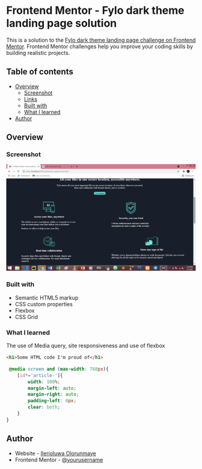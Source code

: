 # Frontend Mentor - Fylo dark theme landing page solution

This is a solution to the [Fylo dark theme landing page challenge on Frontend Mentor](https://www.frontendmentor.io/challenges/fylo-dark-theme-landing-page-5ca5f2d21e82137ec91a50fd). Frontend Mentor challenges help you improve your coding skills by building realistic projects. 

## Table of contents

- [Overview](#overview)
  - [Screenshot](#screenshot)
  - [Links](#links)
  - [Built with](#built-with)
  - [What I learned](#what-i-learned)
- [Author](#author)


## Overview


### Screenshot

![](./frontendmentor.png)


### Built with

- Semantic HTML5 markup
- CSS custom properties
- Flexbox
- CSS Grid


### What I learned

The use of Media query, site responsiveness and use of flexbox
```html
<h1>Some HTML code I'm proud of</h1>
  ```
```css
 @media screen and (max-width: 768px){
    [id*='article-']{
        width: 100%;
        margin-left: auto;
        margin-right: auto;
        padding-left: 0px;
        clear: both;
    }
}
```





## Author

- Website - [Ilerioluwa Olorunmaye]()
- Frontend Mentor - [@yourusername](https://www.frontendmentor.io/profile/yourusername)

